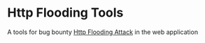 # Http Flooding Tools

A tools for bug bounty [Http Flooding Attack](https://en.wikipedia.org/wiki/HTTP_Flood) in the web application 
